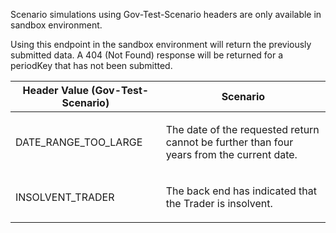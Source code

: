 <p>Scenario simulations using Gov-Test-Scenario headers are only available in sandbox environment.</p>
<p>Using this endpoint in the sandbox environment will return the previously submitted data. A 404 (Not Found) response will be returned for a periodKey that has not been submitted.</p>
<table>
    <thead>
        <tr>
            <th>Header Value (Gov-Test-Scenario)</th>
            <th>Scenario</th>
        </tr>
    </thead>
    <tbody>
        <tr>
            <td><p>DATE_RANGE_TOO_LARGE</p></td>
            <td><p>The date of the requested return cannot be further than four years from the current date.</p></td>
        </tr>
        <tr>
            <td><p>INSOLVENT_TRADER</p></td>
            <td><p>The back end has indicated that the Trader is insolvent.</p></td>
        </tr>        
    </tbody>
</table>